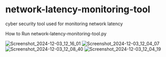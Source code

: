 # network-latency-monitoring-tool
cyber security tool used for monitoring network latency

How to Run
network-latency-monitoring-tool.py

![Screenshot_2024-12-03_12_16_01](https://github.com/user-attachments/assets/2db93804-d7eb-4629-be7e-9be74de5430c)
![Screenshot_2024-12-03_12_04_07](https://github.com/user-attachments/assets/0c8fbe63-c7e8-4373-b89c-b3fd245d58bd)
![Screenshot_2024-12-03_12_08_40](https://github.com/user-attachments/assets/ecfd07d5-eb6f-4c8d-91ec-96fb28087998)
![Screenshot_2024-12-03_12_04_19](https://github.com/user-attachments/assets/123089a4-d34e-4f97-a8d8-068463e12dee)


